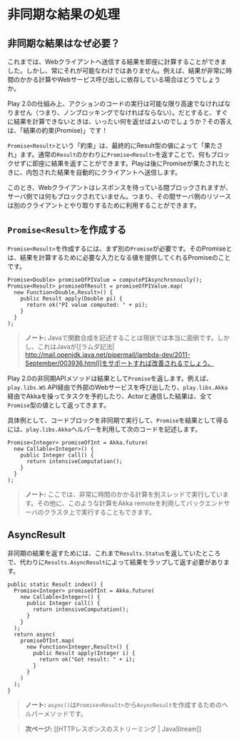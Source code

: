 <!-- translated -->
<!--
# Handling asynchronous results
-->
# 非同期な結果の処理

<!--
## Why asynchronous results?
-->
## 非同期な結果はなぜ必要？

<!--
Until now, we were able to compute the result to send to the web client directly. This is not always the case: the result may depend of an expensive computation or on a long web service call.

Because of the way Play 2.0 works, action code must be as fast as possible (i.e. non blocking). So what should we return as result if we are not yet able to compute it? The response should be a promise of a result!

A `Promise<Result>` will eventually be redeemed with a value of type `Result`. By giving a `Promise<Result>` instead of a normal `Result`, we are able to compute the result quickly without blocking anything. Play will then serve this result as soon as the promise is redeemed. 

The web client will be blocked while waiting for the response but nothing will be blocked on the server, and server resources can be used to serve other clients.
-->
これまでは、Webクライアントへ送信する結果を即座に計算することができました。しかし、常にそれが可能なわけではありません。例えば、結果が非常に時間のかかる計算やWebサービス呼び出しに依存している場合はどうでしょうか。

Play 2.0の仕組み上、アクションのコードの実行は可能な限り高速でなければなりません（つまり、ノンブロッキングでなければならない）。だとすると、すぐに結果を計算できないときは、いったい何を返せばよいのでしょうか？その答えは、「結果の約束(Promise)」です！

`Promise<Result>`という「約束」は、最終的にResult型の値によって「果たされ」ます。通常の`Result`のかわりに`Promise<Result>`を返すことで、何もブロックせずに即座に結果を返すことができます。Playは後にPromiseが果たされたときに、内包された結果を自動的にクライアントへ送信します。

このとき、Webクライアントはレスポンスを待っている間ブロックされますが、サーバ側では何もブロックされていません。つまり、その間サーバ側のリソースは別のクライアントとやり取りするために利用することができます。

<!--
## How to create a `Promise<Result>`
-->
## `Promise<Result>`を作成する

<!--
To create a `Promise<Result>` we need another promise first: the promise that will give us the actual value we need to compute the result:  
-->
`Promise<Result>`を作成するには、まず別の`Promise`が必要です。そのPromiseとは、結果を計算するために必要な入力となる値を提供してくれるPromiseのことです。

```
Promise<Double> promiseOfPIValue = computePIAsynchronously();
Promise<Result> promiseOfResult = promiseOfPIValue.map(
  new Function<Double,Result>() {
    public Result apply(Double pi) {
      return ok("PI value computed: " + pi);
    } 
  }
);
```

<!--
> **Note:** Writing functional composition in Java is really verbose for at the moment, but it should be better when Java supports [[lambda notation| http://mail.openjdk.java.net/pipermail/lambda-dev/2011-September/003936.html]].

Play 2.0 asynchronous API methods give you a `Promise`. This is the case when you are calling an external web service using the `play.libs.WS` API, or if you are using Akka to schedule asynchronous tasks or to communicate with Actors using `play.libs.Akka`.

A simple way to execute a block of code asynchronously and to get a `Promise` is to use the `play.libs.Akka` helpers:
-->
> **ノート:** Javaで関数合成を記述することは現状では本当に面倒です。しかし、これはJavaが[[ラムダ記法| http://mail.openjdk.java.net/pipermail/lambda-dev/2011-September/003936.html]]をサポートすれば改善されるでしょう。

Play 2.0の非同期APIメソッドは結果として`Promise`を返します。例えば、`play.libs.WS` API経由で外部のWebサービスを呼び出したり、`play.libs.Akka`経由でAkkaを操ってタスクを予約したり、Actorと通信した結果は、全て`Promise`型の値として返ってきます。

具体例として、コードブロックを非同期で実行して、`Promise`を結果として得るには、`play.libs.Akka`ヘルパーを利用して次のコードを記述します。


```
Promise<Integer> promiseOfInt = Akka.future(
  new Callable<Integer>() {
    public Integer call() {
      return intensiveComputation();
    }
  }
);
```

<!--
> **Note:** Here, the intensive computation will just be run on another thread. It is also possible to run it remotely on a cluster of backend servers using Akka remote.
-->
> **ノート:** ここでは、非常に時間のかかる計算を別スレッドで実行しています。その他に、このような計算をAkka remoteを利用してバックエンドサーバのクラスタ上で実行することもできます。

<!--
## AsyncResult

While we were using `Results.Status` until now, to send an asynchronous result we need an `Results.AsyncResult` that wraps the actual result:
-->
## AsyncResult

非同期の結果を返すためには、これまで`Results.Status`を返していたところで、代わりに`Results.AsyncResult`によって結果をラップして返す必要があります。

```
public static Result index() {
  Promise<Integer> promiseOfInt = Akka.future(
    new Callable<Integer>() {
      public Integer call() {
        return intensiveComputation();
      }
    }
  );
  return async(
    promiseOfInt.map(
      new Function<Integer,Result>() {
        public Result apply(Integer i) {
          return ok("Got result: " + i);
        } 
      }
    )
  );
}
```

<!--
> **Note:** `async()` is an helper method building an `AsyncResult` from a `Promise<Result>`.
-->
> **ノート:** `async()`は`Promise<Result>`から`AsyncResult`を作成するためのヘルパーメソッドです。

<!--
> **Next:** [[Streaming HTTP responses | JavaStream]]
-->
> **次ページ:** [[HTTPレスポンスのストリーミング | JavaStream]]
